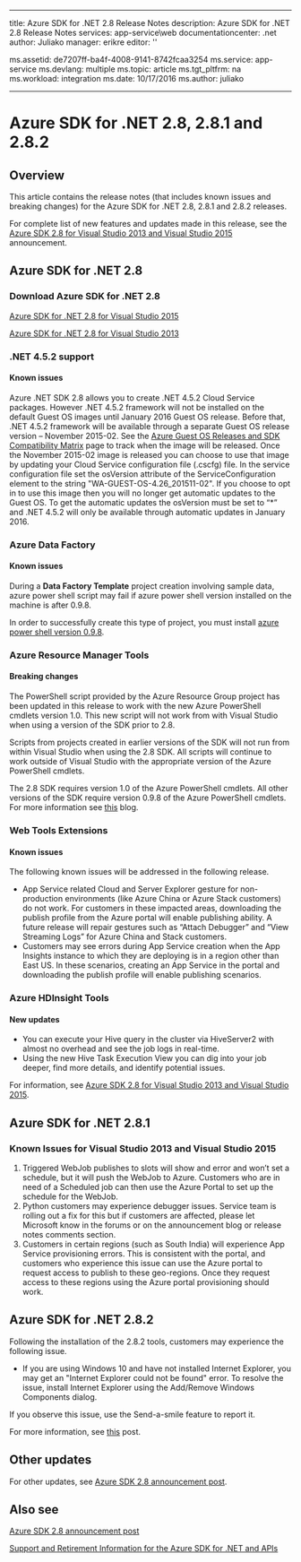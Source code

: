 
---
title: Azure SDK for .NET 2.8 Release Notes
description: Azure SDK for .NET 2.8 Release Notes
services: app-service\web
documentationcenter: .net
author: Juliako
manager: erikre
editor: ''

ms.assetid: de7207ff-ba4f-4008-9141-8742fcaa3254
ms.service: app-service
ms.devlang: multiple
ms.topic: article
ms.tgt_pltfrm: na
ms.workload: integration
ms.date: 10/17/2016
ms.author: juliako

---
# Azure SDK for .NET 2.8, 2.8.1 and 2.8.2
## Overview
This article contains the release notes (that includes known issues and breaking changes) for the Azure SDK for .NET 2.8, 2.8.1 and 2.8.2 releases. 

For complete list of new features and updates made in this release, see the [Azure SDK 2.8 for Visual Studio 2013 and Visual Studio 2015](https://azure.microsoft.com/blog/announcing-the-azure-sdk-2-8-for-net/) announcement. 

## Azure SDK for .NET 2.8
### Download Azure SDK for .NET 2.8
[Azure SDK for .NET 2.8 for Visual Studio 2015](http://go.microsoft.com/fwlink/?LinkId=699285) 

[Azure SDK for .NET 2.8 for Visual Studio 2013](http://go.microsoft.com/fwlink/?LinkId=699287)

### .NET 4.5.2 support
#### Known issues
Azure .NET SDK 2.8 allows you to create .NET 4.5.2 Cloud Service packages. However .NET 4.5.2 framework will not be installed on the default Guest OS images until January 2016 Guest OS release. Before that, .NET 4.5.2 framework will be available through a separate Guest OS release version – November 2015-02. See the [Azure Guest OS Releases and SDK Compatibility Matrix](../cloud-services/cloud-services-guestos-update-matrix.md) page to track when the image will be released.  Once the November 2015-02 image is released you can choose to use that image by updating your Cloud Service configuration file (.cscfg) file. In the service configuration file set the osVersion attribute of the ServiceConfiguration element to the string "WA-GUEST-OS-4.26_201511-02". If you choose to opt in to use this image then you will no longer get automatic updates to the Guest OS. To get the automatic updates the osVersion must be set to “*” and .NET 4.5.2 will only be available through automatic updates in January 2016.

### Azure Data Factory
#### Known issues
During a **Data Factory Template** project creation involving sample data, azure power shell script may fail if azure power shell version installed on the machine is after 0.9.8.

In order to successfully create this type of project, you must install [azure power shell version  0.9.8](https://github.com/Azure/azure-powershell/releases/download/v0.9.8-September2015/azure-powershell.0.9.8.msi).

### Azure Resource Manager Tools
#### Breaking changes
The PowerShell script provided by the Azure Resource Group project has been updated in this release to work with the new Azure PowerShell cmdlets version 1.0.  This new script will not work from with Visual Studio when using a version of the SDK prior to 2.8.  

Scripts from projects created in earlier versions of the SDK will not run from within Visual Studio when using the 2.8 SDK.  All scripts will continue to work outside of Visual Studio with the appropriate version of the Azure PowerShell cmdlets.  

The 2.8 SDK requires version 1.0 of the Azure PowerShell cmdlets.  All other versions of the SDK require version 0.9.8 of the Azure PowerShell cmdlets.  For more information see [this](http://go.microsoft.com/fwlink/?LinkID=623011) blog.

### Web Tools Extensions
#### Known issues
The following known issues will be addressed in the following release.

* App Service related Cloud and Server Explorer gesture for non-production environments (like Azure China or Azure Stack customers) do not work. For customers in these impacted areas, downloading the publish profile from the Azure portal will enable publishing ability. A future release will repair gestures such as “Attach Debugger” and “View Streaming Logs” for Azure China and Stack customers. 
* Customers may see errors during App Service creation when the App Insights instance to which they are deploying is in a region other than East US. In these scenarios, creating an App Service in the portal and downloading the publish profile will enable publishing scenarios. 

### Azure HDInsight Tools
#### New updates
* You can execute your Hive query in the cluster via HiveServer2 with almost no overhead and see the job logs in real-time.
* Using the new Hive Task Execution View you can dig into your job deeper, find more details, and identify potential issues.

For information, see [Azure SDK 2.8 for Visual Studio 2013 and Visual Studio 2015](https://azure.microsoft.com/blog/announcing-the-azure-sdk-2-8-for-net/). 

## Azure SDK for .NET 2.8.1
### Known Issues for Visual Studio 2013 and Visual Studio 2015
1. Triggered WebJob publishes to slots will show and error and won’t set a schedule, but it will push the WebJob to Azure. Customers who are in need of a Scheduled job can then use the Azure Portal to set up the schedule for the WebJob. 
2. Python customers may experience debugger issues. Service team is rolling out a fix for this but if customers are affected, please let Microsoft know in the forums or on the announcement blog or release notes comments section. 
3. Customers in certain regions (such as South India) will experience App Service provisioning errors. This is consistent with the portal, and customers who experience this issue can use the Azure portal to request access to publish to these geo-regions. Once they request access to these regions using the Azure portal provisioning should work. 

## Azure SDK for .NET 2.8.2
Following the installation of the 2.8.2 tools, customers may experience the following issue.         

* If you are using Windows 10 and have not installed Internet Explorer, you may get an "Internet Explorer could not be found" error.
  To resolve the issue, install Internet Explorer using the Add/Remove Windows Components dialog.

If you observe this issue, use the Send-a-smile feature to report it.

For more information, see [this](https://azure.microsoft.com/blog/announcing-azure-sdk-2-8-2-for-net/) post.

## Other updates
For other updates, see [Azure SDK 2.8 announcement post](https://azure.microsoft.com/blog/announcing-the-azure-sdk-2-8-for-net/).

## Also see
[Azure SDK 2.8 announcement post](https://azure.microsoft.com/blog/announcing-the-azure-sdk-2-8-for-net/)

[Support and Retirement Information for the Azure SDK for .NET and APIs](https://msdn.microsoft.com/library/azure/dn479282.aspx)

